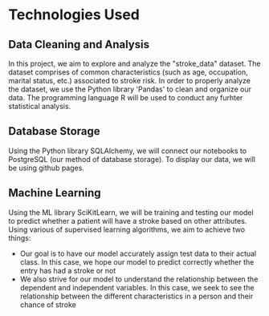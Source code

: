 # Technologies Used

## Data Cleaning and Analysis
In this project, we aim to explore and analyze the "stroke_data" dataset. The dataset comprises of common characteristics (such as age, occupation, marital status, etc.) associated to stroke risk. In order to properly analyze the dataset, we use the Python library 'Pandas' to clean and organize our data. The programming language R will be used to conduct any furhter statistical analysis.  

## Database Storage
Using the Python library SQLAlchemy, we will connect our notebooks to PostgreSQL (our method of database storage). To display our data, we will be using github pages.

## Machine Learning
Using the ML library SciKitLearn, we will be training and testing our model to predict whether a patient will have a stroke based on other attributes. Using various of supervised learning algorithms, we aim to achieve two things:
- Our goal is to have our model accurately assign test data to their actual class. In this case, we hope our model to predict correctly whether the entry has had a stroke or not
- We also strive for our model to understand the relationship between the dependent and independent variables. In this case, we seek to see the relationship between the different characteristics in a person and their chance of stroke
